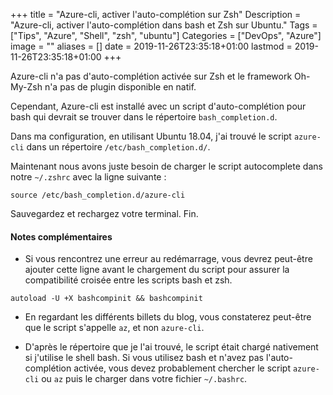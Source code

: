 +++
title = "Azure-cli, activer l'auto-complétion sur Zsh"
Description = "Azure-cli, activer l'auto-complétion dans bash et Zsh sur Ubuntu."
Tags = ["Tips", "Azure", "Shell", "zsh", "ubuntu"]
Categories = ["DevOps", "Azure"]
image = ""
aliases = []
date = 2019-11-26T23:35:18+01:00
lastmod = 2019-11-26T23:35:18+01:00
+++


Azure-cli n'a pas d'auto-complétion activée sur Zsh et le framework Oh-My-Zsh n'a pas de plugin disponible en natif.

Cependant, Azure-cli est installé avec un script d'auto-complétion pour bash qui devrait se trouver dans le répertoire `bash_completion.d`.

Dans ma configuration, en utilisant Ubuntu 18.04, j'ai trouvé le script `azure-cli` dans un répertoire `/etc/bash_completion.d/`.

Maintenant nous avons juste besoin de charger le script autocomplete dans notre `~/.zshrc` avec la ligne suivante :

```
source /etc/bash_completion.d/azure-cli
```

Sauvegardez et rechargez votre terminal. Fin.

#### Notes complémentaires

* Si vous rencontrez une erreur au redémarrage, vous devrez peut-être ajouter cette ligne avant le chargement du script pour assurer la compatibilité croisée entre les scripts bash et zsh. 

```
autoload -U +X bashcompinit && bashcompinit
```

* En regardant les différents billets du blog, vous constaterez peut-être que le script s'appelle `az`, et non `azure-cli`.

* D'après le répertoire que je l'ai trouvé, le script était chargé nativement si j'utilise le shell bash. Si vous utilisez bash et n'avez pas l'auto-complétion activée, vous devez probablement chercher le script `azure-cli` ou `az` puis le charger dans votre fichier `~/.bashrc`.
